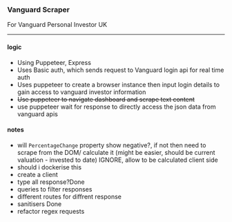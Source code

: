### Vanguard Scraper

For Vanguard Personal Investor UK

---

#### logic

- Using Puppeteer, Express
- Uses Basic auth, which sends request to Vanguard login api for real time auth
- Uses puppeteer to create a browser instance then input login details to gain access to vanguard investor information
- ~~Use puppeteer to navigate dashboard and scrape text content~~
- use puppeteer wait for response to directly access the json data from vanguard apis

#### notes

- will `PercentageChange` property show negative?, if not then need to scrape from the DOM/ calculate it (might be easier, should be current valuation - invested to date) IGNORE, allow to be calculated client side
- should i dockerise this
- create a client
- type all response?Done
- queries to filter responses
- different routes for diffrent response
- sanitisers Done
- refactor regex requests
